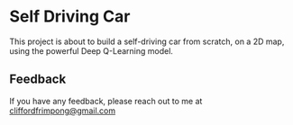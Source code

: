 
# Self Driving Car

This project is about to build a self-driving car from scratch, on a 2D map, using the powerful Deep Q-Learning model.


## Feedback

If you have any feedback, please reach out to me at cliffordfrimpong@gmail.com

  
